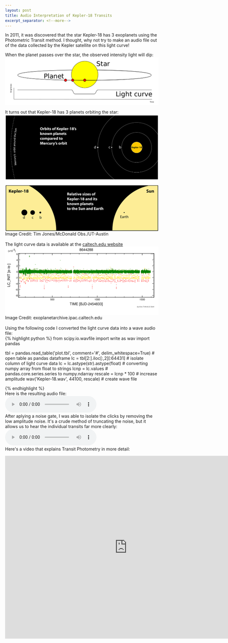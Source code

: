 ```yaml
---
layout: post
title: Audio Interpretation of Kepler-18 Transits
excerpt_separator: <!--more-->
---
```


In 2011, it was discovered that the star Kepler-18 has 3 exoplanets using the Photometric Transit method. I thought, why not try to make an audio file out of the data collected by the Kepler satellite on this light curve! <!--more-->

When the planet passes over the star, the observed intensity light will dip:
<img src="/images/Planetary_transit.png" alt="kepler-18-graphic" style="width: 800px; height=600px;" align="middle"/>

It turns out that Kepler-18 has 3 planets orbiting the star:
<img src="/images/kepler-18-graphic.jpg" alt="kepler-18-graphic" style="width: 800px; height=600px;" align="middle"/>
<br>
Image Credit: Tim Jones/McDonald Obs./UT-Austin
<br>
<br>
The light curve data is available at the [caltech.edu website](https://exoplanetarchive.ipac.caltech.edu) 
<img src="/images/Kepler-18.png" alt="kepler-18-graphic" style="width: 800px; height=600px;" align="middle"/>
<br>
Image Credit: exoplanetarchive.ipac.caltech.edu
<br>
<br>
Using the following code I converted the light curve data into a wave audio file:
<br>
{% highlight python %}
from scipy.io.wavfile import write as wav
import pandas

tbl = pandas.read_table('plot.tbl', comment='#', delim_whitespace=True) # open table as pandas dataframe
lc = tbl[2:].iloc[:,2][:64431]                                          # isolate column of light curve data
lc = lc.astype(str).astype(float)                                       # converting numpy array from float to strings
lcnp = lc.values                                                        # pandas.core.series.series to numpy.ndarray
rescale = lcnp * 100                                                    # increase amplitude
wav('Kepler-18.wav', 44100, rescale)                                    # create wave file
 
{% endhighlight %}
<br>
Here is the resulting audio file:
<audio controls loop>
  <source src="/Audio/Kepler-18.wav" type="audio/wav">
</audio>
<br>
After aplying a noise gate, I was able to isolate the clicks by removing the low amplitude noise. It's a crude method of truncating the noise, but it allows us to hear the individual transits far more clearly: 
<audio controls loop>
  <source src="/Audio/Kepler-18 NoiseGated.wav" type="audio/wav">
</audio> 
<br>
Here's a video that explains Transit Photometry in more detail:
<iframe width="800" height="600" src="https://www.youtube.com/embed/Bxl4DbCzQco" frameborder="0" allow="autoplay; encrypted-media" allowfullscreen></iframe>
